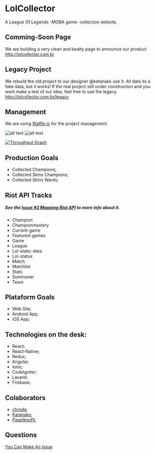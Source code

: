# LolCollector

A League Of Legends -MOBA game- collection website.

## Comming-Soon Page

We are building a very clean and bealty page to announce our product.
http://lolcollector.com.br

## Legacy Project

We rebuild the old project to our designer @katanako use it.
All data its  a fake data, but it works!
If the real project still under construction and you want make a test of our idea, feel free to use the legacy.
http://lolcollector.com.br/legacy

## Management

We are using [Waffle.io](https://waffle.io/chroda/lolcollector) for the project management.


[badge_todo]:https://badge.waffle.io/chroda/lolcollector.svg?label=todo&title=To-Do "Issues To Do"
[badge_doing]:https://badge.waffle.io/chroda/lolcollector.svg?label=doing&title=Doing "Issues Doing"

![[alt text](http://waffle.io/chroda/lolcollector)][badge_todo]
![[alt text](http://waffle.io/chroda/lolcollector)][badge_doing]

[![Throughput Graph](https://graphs.waffle.io/chroda/lolcollector/throughput.svg)](https://waffle.io/chroda/lolcollector/metrics/throughput)

## Production Goals

- Collected Champions;
- Collected Skins Champions;
- Collected Skins Wards;

## Riot API Tracks

##### See the *[Issue #3 Mapping Riot API](https://github.com/chroda/lolcollector/issues/3)* to more info about it.

- Champion
- Championmastery
- Current-game
- Featured-games
- Game
- League
- Lol-static-data
- Lol-status
- Match
- Matchlist
- Stats
- Summoner
- Team


## Plataform Goals

- Web Site;
- Android App;
- iOS App;

## Technologies on the desk:

- React;
- React-Native;
- Redux;
- Angular;
- Ionic;
- CodeIgniter;
- Lavarel;
- Firebase;

## Colaborators

- [chroda](https://github.com/chroda);
- [Katanako](https://github.com/Katanako);
- [Pagelkopf5](https://github.com/Pagelkopf5);

## Questions

[You Can Make An Issue](https://github.com/chroda/lolcollector/issues)
